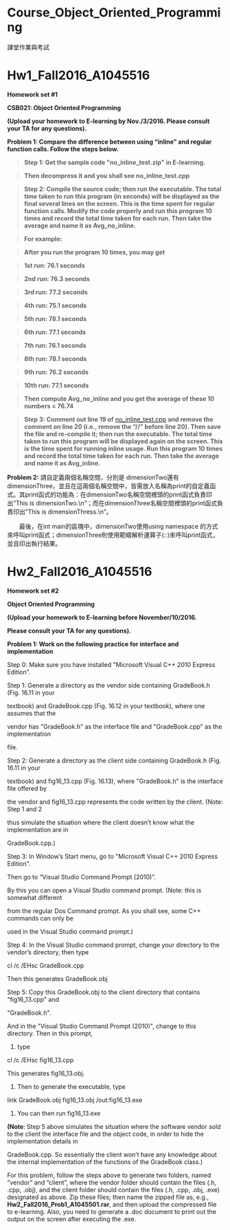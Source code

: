 # Course_Object_Oriented_Programming

課堂作業與考試

# Hw1_Fall2016_A1045516

**Homework set \#1**

**CSB021: Object Oriented Programming**

**(Upload your homework to E-learning by Nov./3/2016. Please consult your TA for
any questions).**

**Problem 1: Compare the difference between using “inline” and regular function
calls. Follow the steps below.**

>   **Step 1: Get the sample code "no_inline_test.zip" in E-learning.**

>   **Then decompress it and you shall see no_inline_test.cpp**

>   **Step 2: Compile the source code; then run the executable. The total time
>   taken to run this program (in seconds) will be displayed as the final
>   several lines on the screen. This is the time spent for regular function
>   calls. Modify the code properly and run this program 10 times and record the
>   total time taken for each run. Then take the average and name it as
>   Avg_no_inline.**

>   **For example:**

>   **After you run the program 10 times, you may get**

>   **1st run: 76.1 seconds**

>   **2nd run: 76.3 seconds**

>   **3rd run: 77.2 seconds**

>   **4th run: 75.1 seconds**

>   **5th run: 78.1 seconds**

>   **6th run: 77.1 seconds**

>   **7th run: 76.1 seconds**

>   **8th run: 78.1 seconds**

>   **9th run: 76.2 seconds**

>   **10th run: 77.1 seconds**

>   **Then compute Avg_no_inline and you get the average of these 10 numbers =
>   76.74**

>   **Step 3: Comment out line 19 of**
>   [no_inline_test.cpp](http://www.csie.nuk.edu.tw/~cfhuang/OOP2009/no_inline_test.cpp)
>   **and remove the comment on line 20 (i.e., remove the “//” before line 20).
>   Then save the file and re-compile it; then run the executable. The total
>   time taken to run this program will be displayed again on the screen. This
>   is the time spent for running inline usage. Run this program 10 times and
>   record the total time taken for each run. Then take the average and name it
>   as Avg_inline.**

**Problem 2:** 請自定義兩個名稱空間，分別是
dimensionTwo還有dimensionThree，並且在這兩個名稱空間中，皆需放入名稱為print的自定義函式。其print函式的功能為：在dimensionTwo名稱空間裡頭的print函式負責印出”This
is dimensionTwo.\\n”；而在dimensionThree名稱空間裡頭的print函式負責印出”This is
dimensionThress.\\n”。

　　最後，在int main的區塊中，dimensionTwo使用using namespace
的方式來呼叫print函式；dimensionThree則使用範疇解析運算子(::)來呼叫print函式，並且印出執行結果。

# Hw2_Fall2016_A1045516

**Homework set \#2**

**Object Oriented Programming**

**(Upload your homework to E-learning before November/10/2016.**

**Please consult your TA for any questions).**

**Problem 1: Work on the following practice for interface and implementation**

Step 0: Make sure you have installed "Microsoft Visual C++ 2010 Express
Edition".

Step 1: Generate a directory as the vendor side containing GradeBook.h (Fig.
16.11 in your

textbook) and GradeBook.cpp (Fig. 16.12 in your textbook), where one assumes
that the

vendor has "GradeBook.h" as the interface file and "GradeBook.cpp" as the
implementation

file.

Step 2: Generate a directory as the client side containing GradeBook.h (Fig.
16.11 in your

textbook) and fig16_13.cpp (Fig. 16.13), where "GradeBook.h" is the interface
file offered by

the vendor and fig16_13.cpp represents the code written by the client. (Note:
Step 1 and 2

thus simulate the situation where the client doesn’t know what the
implementation are in

GradeBook.cpp.)

Step 3: In Window’s Start menu, go to "Microsoft Visual C++ 2010 Express
Edition".

Then go to “Visual Studio Command Prompt (2010)”.

By this you can open a Visual Studio command prompt. (Note: this is somewhat
different

from the regular Dos Command prompt. As you shall see, some C++ commands can
only be

used in the Visual Studio command prompt.)

Step 4: In the Visual Studio command prompt, change your directory to the
vendor’s directory, then type

cl /c /EHsc GradeBook.cpp

Then this generates GradeBook.obj

Step 5: Copy this GradeBook.obj to the client directory that contains
"fig16_13.cpp" and

"GradeBook.h".

And in the "Visual Studio Command Prompt (2010)", change to this directory. Then
in this prompt,

1.  type

cl /c /EHsc fig16_13.cpp

This generates fig16_13.obj.

1.  Then to generate the executable, type

link GradeBook.obj fig16_13.obj /out:fig16_13.exe

1.  You can then run fig16_13.exe

**(Note**: Step 5 above simulates the situation where the software vendor sold
to the client the interface file and the object code, in order to hide the
implementation details in

GradeBook.cpp. So essentially the client won’t have any knowledge about the
internal implementation of the functions of the GradeBook class.)

For this problem, follow the steps above to generate two folders, named “vendor”
and “client”, where the vendor folder should contain the files (.h, .cpp, .obj),
and the client folder should contain the files (.h, .cpp, .obj, .exe) designated
as above. Zip these files; then name the zipped file as, e.g.,
**Hw2_Fall2016_Prob1_A1045501.rar**, and then upload the compressed file to
e-learning. Also, you need to generate a .doc document to print out the output
on the screen after executing the .exe.
